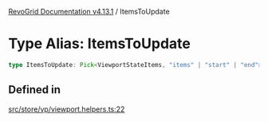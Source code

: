 [RevoGrid Documentation v4.13.1](README.md) / ItemsToUpdate

# Type Alias: ItemsToUpdate

```ts
type ItemsToUpdate: Pick<ViewportStateItems, "items" | "start" | "end">;
```

## Defined in

[src/store/vp/viewport.helpers.ts:22](https://github.com/revolist/revogrid/blob/4ebc7221c475d12b7f731e54908af9eefb855c73/src/store/vp/viewport.helpers.ts#L22)
